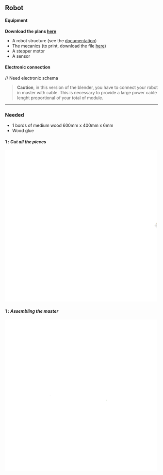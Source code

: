 ## Robot

#### Equipment

__Download the plans [here](Ressource/theblender_robot_B2.eps.zip)__

* A robot structure (see the [documentation](#/doc/en/robot/))
* The mecanics (to print, download the file [here]())
* A stepper motor
* A sensor

#### Electronic connection

// Need electronic schema 

> __Caution__, in this version of the blender, you have to connect your robot in master with cable. This is necessary to provide a large power cable lenght proportional of your total of module.

* * *

### Needed

* 1 bords of medium wood 600mm x 400mm x 6mm
* Wood glue

#### 1 : _Cut all the pieces_

![step 1](documentation/user/img/anim08.gif)

#### 1 : _Assembling the master_

![step 1](documentation/user/img/anim09.gif)

